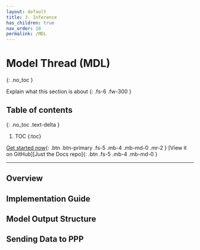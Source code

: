 ```yaml
---
layout: default
title: 3. Inference
has_children: true
nav_order: 10
permalink: /MDL
---
```


# Model Thread (MDL)
{: .no_toc }

Explain what this section is about
{: .fs-6 .fw-300 }

## Table of contents
{: .no_toc .text-delta }

1. TOC
{:toc}

[Get started now](#getting-started){: .btn .btn-primary .fs-5 .mb-4 .mb-md-0 .mr-2 }
[View it on GitHub][Just the Docs repo]{: .btn .fs-5 .mb-4 .mb-md-0 }

---
## Overview
## Implementation Guide
## Model Output Structure
## Sending Data to PPP
